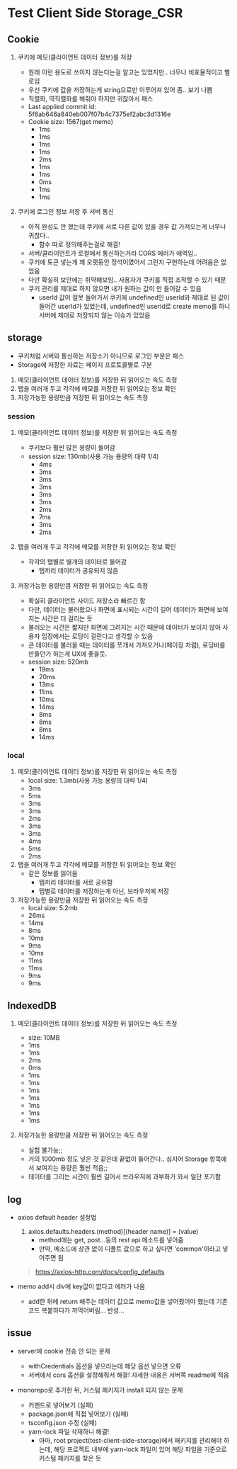 # Test Client Side Storage_CSR

## Cookie

1. 쿠키에 메모(클라이언트 데이터 정보)를 저장

   - 원래 이런 용도로 쓰이지 않는다는걸 알고는 있었지만.. 너무나 비효율적이고 별로임
   - 우선 쿠키에 값을 저장하는게 string으로만 이루어져 있어 좀.. 보기 나쁨
   - 직렬화, 역직렬화를 해줘야 하지만 귀찮아서 패스
   - Last applied commit id: 5f6ab646a840eb007f07b4c7375ef2abc3d1316e
   - Cookie size: 1567(get memo)
     - 1ms
     - 1ms
     - 1ms
     - 1ms
     - 2ms
     - 1ms
     - 1ms
     - 0ms
     - 1ms
     - 1ms

2. 쿠키에 로그인 정보 저장 후 서버 통신

   - 아직 완성도 안 했는데 쿠키에 서로 다른 값이 있을 경우 값 가져오는게 너무나 귀찮다..
     - 함수 따로 정의해주는걸로 해결!
   - 서버/클라이언트가 로컬에서 통신하는거라 CORS 에러가 애먹임..
   - 쿠키에 토큰 넣는게 꽤 오랫동안 정석이였어서 그런지 구현하는데 어려움은 없었음
   - 다만 확실히 보안에는 취약해보임.. 사용자가 쿠키를 직접 조작할 수 있기 때문
   - 쿠키 관리를 제대로 하지 않으면 내가 원하는 값이 안 들어갈 수 있음
     - userId 값이 잘못 들어가서 쿠키에 undefined인 userId와 제대로 된 값이 들어간 userId가 있었는데, undefined인 userId로 create memo를 하니 서버에 제대로 저장되지 않는 이슈가 있었음

## storage

- 쿠키처럼 서버와 통신하는 저장소가 아니므로 로그인 부분은 패스
- Storage에 저장한 자료는 페이지 프로토콜별로 구분

1. 메모(클라이언트 데이터 정보)를 저장한 뒤 읽어오는 속도 측정
2. 탭을 여러개 두고 각각에 메모를 저장한 뒤 읽어오는 정보 확인
3. 저장가능한 용량만큼 저장한 뒤 읽어오는 속도 측정

### session

1. 메모(클라이언트 데이터 정보)를 저장한 뒤 읽어오는 속도 측정

   - 쿠키보다 훨씬 많은 용량이 들어감
   - session size: 130mb(사용 가능 용량의 대략 1/4)
     - 4ms
     - 3ms
     - 3ms
     - 3ms
     - 3ms
     - 3ms
     - 2ms
     - 7ms
     - 3ms
     - 2ms

2. 탭을 여러개 두고 각각에 메모를 저장한 뒤 읽어오는 정보 확인

   - 각각의 탭별로 별개의 데이터로 들어감
     - 탭끼리 데이터가 공유되지 않음

3. 저장가능한 용량만큼 저장한 뒤 읽어오는 속도 측정
   - 확실히 클라이언트 사이드 저장소라 빠르긴 함
   - 다만, 데이터는 불러왔으나 화면에 표시되는 시간이 길어 데이터가 화면에 보여지는 시간은 더 걸리는 듯
   - 불러오는 시간은 짧지만 화면에 그려지는 시간 때문에 데이터가 보이지 않아 사용자 입장에서는 로딩이 걸린다고 생각할 수 있음
   - 큰 데이터를 불러올 때는 데이터를 쪼개서 가져오거나(페이징 처럼), 로딩바를 만들던가 하는게 UX에 좋을듯.
   - session size: 520mb
     - 19ms
     - 20ms
     - 13ms
     - 11ms
     - 10ms
     - 14ms
     - 8ms
     - 8ms
     - 8ms
     - 14ms

### local

1. 메모(클라이언트 데이터 정보)를 저장한 뒤 읽어오는 속도 측정
   - local size: 1.3mb(사용 가능 용량의 대략 1/4)
   - 3ms
   - 5ms
   - 3ms
   - 3ms
   - 2ms
   - 3ms
   - 3ms
   - 4ms
   - 5ms
   - 2ms
2. 탭을 여러개 두고 각각에 메모를 저장한 뒤 읽어오는 정보 확인
   - 같은 정보를 읽어옴
     - 탭끼리 데이터를 서로 공유함
     - 탭별로 데이터를 저장하는게 아닌, 브라우저에 저장
3. 저장가능한 용량만큼 저장한 뒤 읽어오는 속도 측정
   - local size: 5.2mb
   - 26ms
   - 14ms
   - 8ms
   - 10ms
   - 9ms
   - 10ms
   - 11ms
   - 11ms
   - 9ms
   - 9ms

## IndexedDB

1. 메모(클라이언트 데이터 정보)를 저장한 뒤 읽어오는 속도 측정

   - size: 10MB
   - 1ms
   - 1ms
   - 2ms
   - 0ms
   - 1ms
   - 1ms
   - 1ms
   - 1ms
   - 1ms
   - 1ms
   - 1ms

2. 저장가능한 용량만큼 저장한 뒤 읽어오는 속도 측정
   - 실험 불가능;;
   - 거의 1000mb 정도 넣은 것 같은데 끝없이 들어간다.. 심지어 Storage 항목에서 보여지는 용량은 훨씬 적음;;
   - 데이터를 그리는 시간이 훨씬 길어서 브라우저에 과부화가 와서 일단 포기함

## log

- axios default header 설정법

  1. axios.defaults.headers.(method)\[(header name)] = (value)
     - method에는 get, post...등의 rest api 메소드를 넣어줌
     - 만약, 메소드에 상관 없이 디폴트 값으로 하고 싶다면 'common'이라고 넣어주면 됨

  > https://axios-http.com/docs/config_defaults

- memo add시 div에 key값이 없다고 에러가 나옴
  - add한 뒤에 return 해주는 데이터 값으로 memo값을 넣어줬어야 했는데 기존 코드 복붙하다가 까먹어버림... 반성...

## issue

- server에 cookie 전송 안 되는 문제

  - withCredentials 옵션을 넣으라는데 해당 옵션 넣으면 오류
  - 서버에서 cors 옵션을 설정해줘서 해결! 자세한 내용은 서버쪽 readme에 적음

- monorepo로 추가한 뒤, 커스텀 패키지가 install 되지 않는 문제
  - 커맨드로 넣어보기 (실패)
  - package.json에 직접 넣어보기 (실패)
  - tsconfig.json 수정 (실패)
  - yarn-lock 파일 삭제하니 해결!
    - 아마, root project(test-client-side-storage)에서 패키지를 관리해야 하는데, 해당 프로젝트 내부에 yarn-lock 파일이 있어 해당 파일을 기준으로 커스텀 패키지를 찾은 듯
